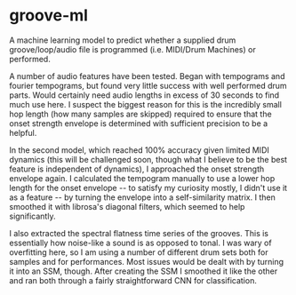 # groove-ml
A machine learning model to predict whether a supplied drum groove/loop/audio file is programmed (i.e. MIDI/Drum Machines) or performed.

A number of audio features have been tested. Began with tempograms and fourier tempograms, but found very little success with well performed drum parts.
Would certainly need audio lengths in excess of 30 seconds to find much use here. I suspect the biggest reason for this is the incredibly small hop length
(how many samples are skipped) required to ensure that the onset strength envelope is determined with sufficient precision to be a helpful.

In the second model, which reached 100% accuracy given limited MIDI dynamics (this will be challenged soon, though what I believe to be the best feature is
independent of dynamics), I approached the onset strength envelope again. I calculated the tempogram manually to use a lower hop length for the onset
envelope -- to satisfy my curiosity mostly, I didn't use it as a feature -- by turning the envelope into a self-similarity matrix. I then smoothed it with
librosa's diagonal filters, which seemed to help significantly. 

I also extracted the spectral flatness time series of the grooves. This is essentially how noise-like a sound is as opposed to tonal. I was wary of 
overfitting here, so I am using a number of different drum sets both for samples and for performances. Most issues would be dealt with by turning it
into an SSM, though. After creating the SSM I smoothed it like the other and ran both through a fairly straightforward CNN for classification.
